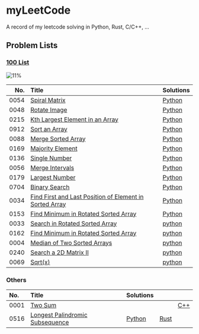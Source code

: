 # myLeetCode

A record of my leetcode solving in Python, Rust, C/C++, ...

## Problem Lists

### [100 List](https://github.com/itcharge/LeetCode-Py/blob/main/Contents/00.Introduction/06.Interview-100-List.md)

![11%](https://progress-bar.dev/11)
<!-- | Python  | Rust | 
| :---: | :---: |
| ![11%](https://progress-bar.dev/11) | ![0%](https://progress-bar.dev/0) |  -->

| No.  | Title | Solutions |
| ---: | :---- | :-------- |
| 0054 | [Spiral Matrix](https://leetcode.com/problems/spiral-matrix/) | [Python](./python/54.py) |
| 0048 | [Rotate Image](https://leetcode.com/problems/rotate-image/) | [Python](./python/48.py) |
| 0215 | [Kth Largest Element in an Array](https://leetcode.com/problems/kth-largest-element-in-an-array/) | [Python](./python/215.py) |
| 0912 | [Sort an Array](https://leetcode.com/problems/kth-largest-element-in-an-array/) | [Python](./python/912.py) |
| 0088 | [Merge Sorted Array](https://leetcode.com/problems/sort-an-array/) | [Python](./python/88.py) |
| 0169 | [Majority Element](https://leetcode.com/problems/majority-element/) | [Python](./python/169.py) |
| 0136 | [Single Number](https://leetcode.com/problems/single-number/) | [Python](./python/136.py) |
| 0056 | [Merge Intervals](https://leetcode.com/problems/merge-intervals/) | [Python](./python/56.py) |
| 0179 | [Largest Number](https://leetcode.com/problems/largest-number/) | [Python](./python/179.py) |
| 0704 | [Binary Search](https://leetcode.com/problems/binary-search/) | [Python](./python/704.py) |
| 0034 | [Find First and Last Position of Element in Sorted Array](https://leetcode.com/problems/find-first-and-last-position-of-element-in-sorted-array/) | [Python](./python/34.py) |
| 0153 | [Find Minimum in Rotated Sorted Array](https://leetcode.com/problems/find-minimum-in-rotated-sorted-array/) | [Python](./python/153.py) |
| 0033 | [Search in Rotated Sorted Array](https://leetcode.com/problems/search-in-rotated-sorted-array/) | [python](./python/33.py) |
| 0162 | [Find Minimum in Rotated Sorted Array](https://leetcode.com/problems/find-peak-element/) | [python](./python/162.py) |
| 0004 | [Median of Two Sorted Arrays](https://leetcode.com/problems/median-of-two-sorted-arrays/) | [python](./python/4.py) |
| 0240 | [Search a 2D Matrix II](https://leetcode.com/problems/search-a-2d-matrix-ii/) | [python](./python/240.py) |
| 0069 | [Sqrt(x)](https://leetcode.com/problems/sqrtx/) | [python](./python/69.py) |
<!-- 
| 0015 |
| 0283 |
| 0415 |
| 0239 |
| 0003 |
| 0076 |
| 0718 |
| 0083 |
| 0082 |
| 0206 |
| 0092 |
| 0025 |
| 0234 |
| 0148 |
| 0021 |
| 0023 |
| 0141 |
| 0142 |
| 0160 |
| 0019 |
| 0143 |
| 0002 |
| 0155 |
| 0020 |
| 0227 |
| 0232 |
| 0394 |
| 0032 |
| 0042 |
| 0225 |
| 0041 |
| 0128 |
| 0003 |
| 0151 |
| 0043 |
| 0014 | -->

### Others

| No.  | Title | Solutions | | |
| :--- | :---- | :-------- | - | - |
| 0001 | [Two Sum](https://leetcode.com/problems/two-sum/) |  |  | [C++](./cpp/1.cpp) |
| 0516 | [Longest Palindromic Subsequence](https://leetcode.com/problems/longest-palindromic-subsequence/) | [Python](./python/516.py) | [Rust](./rust/src/bin/516.rs) |
